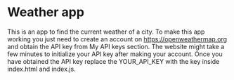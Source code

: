 # Weather app
This is an app to find the current weather of a city.
To make this app working you just need to create an account on https://openweathermap.org and obtain the API key from My API keys section.
The website might take a few minutes to initialize your API key after making your account.
Once you have obtained the API key replace the YOUR_API_KEY with the key inside index.html and index.js.
 
